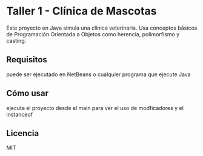 # Taller 1 - Clínica de Mascotas 

Este proyecto en Java simula una clínica veterinaria. Usa conceptos básicos de Programación Orientada a Objetos como herencia, polimorfismo y casting.

## Requisitos

puede ser ejecutado en NetBeans o cualquier programa que ejecute Java

## Cómo usar

ejecuta el proyecto desde el main para ver el uso de modficadores y el instanceof

## Licencia

MIT

